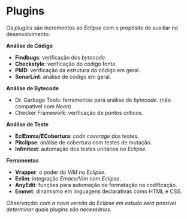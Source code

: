 # Plugins

Os _plugins_ são incrementos ao _Eclipse_ com o propósito de auxiliar no desenvolvimento:

**Análise de Código**

* **Findbugs**: verificação dos _bytecode_.
* **Checkstyle**: verificação do código fonte.
* **PMD**: verificação da estrutura do código em geral.
* **SonarLint**: análise de código em geral.

**Análise de Bytecode**

* Dr. Garbage Tools: ferramentas para análise de _bytecode_. \(não compatível com _Neon_\)
* Checker Framework: verificação de pontos críticos.

**Análise de Teste**

* **EclEmma\/ECobertura**: _code coverage_ dos testes.
* **Pitclipse**: análise de cobertura com testes de mutação.
* **Infinitest**: automação dos testes unitários no _Eclipse_.

**Ferramentas**

* **Vrapper**: o poder do _VIM_ no _Eclipse_.
* **Eclim**: integração _Emacs\/Vim_ com _Eclipse_.
* **AnyEdit**: funções para automação de formatação na codificação.
* **Emmet**: dinamismo em linguagens declarativas como HTML e CSS.

_Observação: com a nova versão do Eclipse em estudo será possível determinar quais plugins são necessários._

